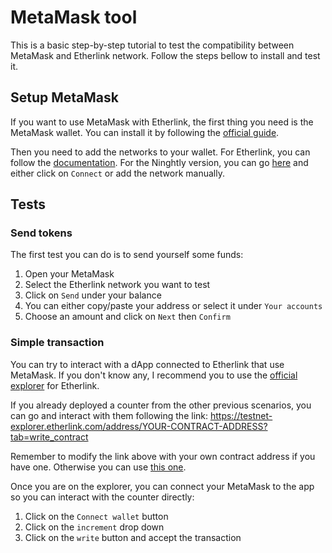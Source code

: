 # MetaMask tool

This is a basic step-by-step tutorial to test the compatibility between MetaMask and Etherlink network. Follow the steps bellow to install and test it.

## Setup MetaMask

If you want to use MetaMask with Etherlink, the first thing you need is the MetaMask wallet. You can install it by following the [official guide](https://support.metamask.io/hc/en-us/articles/360015489531-Getting-started-with-MetaMask).

Then you need to add the networks to your wallet. For Etherlink, you can follow the [documentation](https://docs.etherlink.com/get-started/connect-your-wallet-to-etherlink
). For the Ninghtly version, you can go [here](https://etherlink-nightly.tzalpha.net/) and either click on `Connect` or add the network manually.

## Tests

### Send tokens

The first test you can do is to send yourself some funds:
1. Open your MetaMask
2. Select the Etherlink network you want to test
3. Click on ``Send`` under your balance
4. You can either copy/paste your address or select it under `Your accounts`
5. Choose an amount and click on `Next` then `Confirm`

### Simple transaction

You can try to interact with a dApp connected to Etherlink that use MetaMask. If you don't know any, I recommend you to use the [official explorer](https://testnet-explorer.etherlink.com/) for Etherlink.

If you already deployed a counter from the other previous scenarios, you can go and interact with them following the link: https://testnet-explorer.etherlink.com/address/YOUR-CONTRACT-ADDRESS?tab=write_contract

Remember to modify the link above with your own contract address if you have one. Otherwise you can use [this one](https://testnet-explorer.etherlink.com/address/0x2940F96AA07445Fee8D5308F000ae86f30E8cFe2?tab=write_contract).

Once you are on the explorer, you can connect your MetaMask to the app so you can interact with the counter directly:
1. Click on the `Connect wallet` button
2. Click on the `increment` drop down
3. Click on the `write` button and accept the transaction